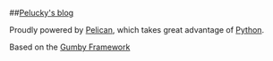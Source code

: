 ##[Pelucky's blog](https://pelucky.github.io)

Proudly powered by [Pelican](http://getpelican.com/), which takes great advantage of [Python](http://python.org/). 

Based on the [Gumby Framework](http://gumbyframework.com/)
